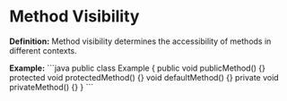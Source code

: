 # Method Visibility
**Definition:** Method visibility determines the accessibility of methods in different contexts.

**Example:**
\`\`\`java
public class Example {
    public void publicMethod() {}
    protected void protectedMethod() {}
    void defaultMethod() {}
    private void privateMethod() {}
}
\`\`\`

